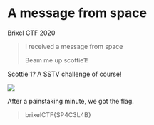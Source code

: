 # A message from space

Brixel CTF 2020

> I received a message from space
> 
> Beam me up scottie1!

Scottie 1? A SSTV challenge of course!

<code><img src="https://zyphen.is-inside.me/GLxFCRv1.png"></code>

After a painstaking minute, we got the flag. 

> brixelCTF{SP4C3L4B}
